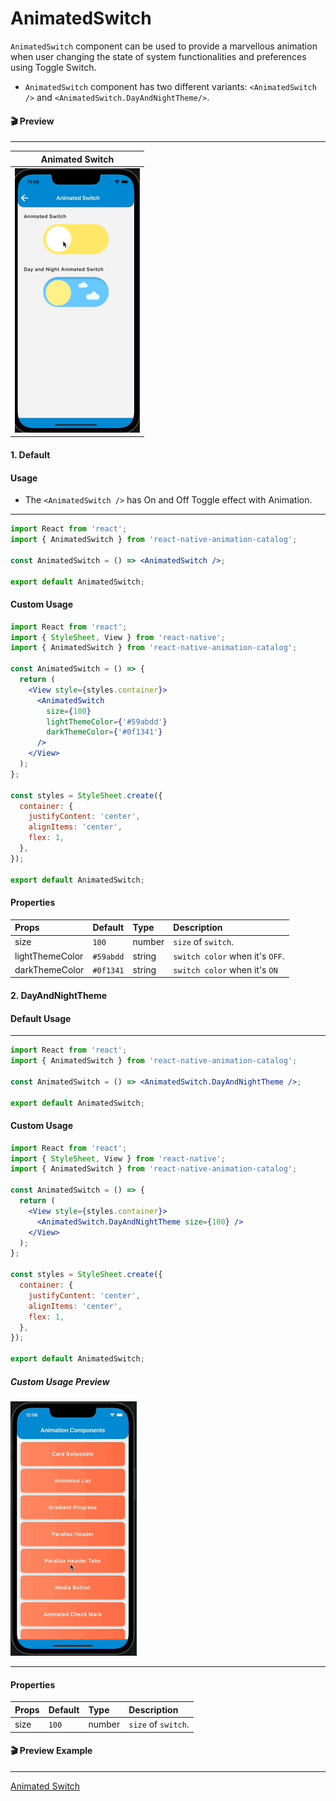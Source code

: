# AnimatedSwitch

`AnimatedSwitch` component can be used to provide a marvellous animation when user changing the state of system functionalities and preferences using Toggle Switch.

- `AnimatedSwitch` component has two different variants: `<AnimatedSwitch />` and `<AnimatedSwitch.DayAndNightTheme/>`.

#### 🎬 Preview

---

|            Animated Switch             |
| :------------------------------------: |
| ![alt tag](/assets/AnimatedSwitch.gif) |

#### 1. Default

#### Usage

- The `<AnimatedSwitch />` has On and Off Toggle effect with Animation.

---

```jsx
import React from 'react';
import { AnimatedSwitch } from 'react-native-animation-catalog';

const AnimatedSwitch = () => <AnimatedSwitch />;

export default AnimatedSwitch;
```

#### Custom Usage

```jsx
import React from 'react';
import { StyleSheet, View } from 'react-native';
import { AnimatedSwitch } from 'react-native-animation-catalog';

const AnimatedSwitch = () => {
  return (
    <View style={styles.container}>
      <AnimatedSwitch
        size={100}
        lightThemeColor={'#59abdd'}
        darkThemeColor={'#0f1341'}
      />
    </View>
  );
};

const styles = StyleSheet.create({
  container: {
    justifyContent: 'center',
    alignItems: 'center',
    flex: 1,
  },
});

export default AnimatedSwitch;
```

#### Properties

| Props           | Default   | Type   | Description                     |
| :-------------- | :-------- | :----- | :------------------------------ |
| size            | `100`     | number | `size` of `switch`.             |
| lightThemeColor | `#59abdd` | string | `switch color` when it's `OFF`. |
| darkThemeColor  | `#0f1341` | string | `switch color` when it's `ON`   |

#### 2. DayAndNightTheme

#### Default Usage

---

```jsx
import React from 'react';
import { AnimatedSwitch } from 'react-native-animation-catalog';

const AnimatedSwitch = () => <AnimatedSwitch.DayAndNightTheme />;

export default AnimatedSwitch;
```

#### Custom Usage

```jsx
import React from 'react';
import { StyleSheet, View } from 'react-native';
import { AnimatedSwitch } from 'react-native-animation-catalog';

const AnimatedSwitch = () => {
  return (
    <View style={styles.container}>
      <AnimatedSwitch.DayAndNightTheme size={100} />
    </View>
  );
};

const styles = StyleSheet.create({
  container: {
    justifyContent: 'center',
    alignItems: 'center',
    flex: 1,
  },
});

export default AnimatedSwitch;
```

##### Custom Usage Preview

![alt tag](/assets/DayAndNIghtThemeCustomUsageAnimatedSwitch.gif)

---

#### Properties

| Props | Default | Type   | Description         |
| :---- | :------ | :----- | :------------------ |
| size  | `100`   | number | `size` of `switch`. |

#### 🎬 Preview Example

---

[Animated Switch](/example/src/modules/AnimatedSwitch/AnimatedSwitchScreen.tsx)
